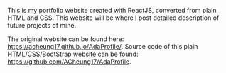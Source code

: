 This is my portfolio website created with ReactJS, converted from plain HTML and CSS. 
This website will be where I post detailed description of future projects of mine.

The original website can be found here: https://acheung17.github.io/AdaProfile/.
Source code of this plain HTML/CSS/BootStrap website can be found: https://github.com/ACheung17/AdaProfile. 
